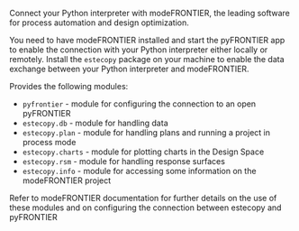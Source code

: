Connect your Python interpreter with modeFRONTIER, the leading software for process automation and design optimization.

You need to have modeFRONTIER installed and start the pyFRONTIER app to enable the connection with your Python interpreter either locally or remotely. Install the `estecopy`  package on your machine to enable the data exchange between your Python interpreter and modeFRONTIER.

Provides the following modules:

- `pyfrontier` - module for configuring the connection to an open pyFRONTIER
- `estecopy.db` - module for handling data
- `estecopy.plan` - module for handling plans and running a project in process mode
- `estecopy.charts` - module for plotting charts in the Design Space
- `estecopy.rsm` - module for handling response surfaces
- `estecopy.info` - module for accessing some information on the modeFRONTIER project

Refer to modeFRONTIER documentation for further details on the use of these modules and on configuring the connection between estecopy and pyFRONTIER